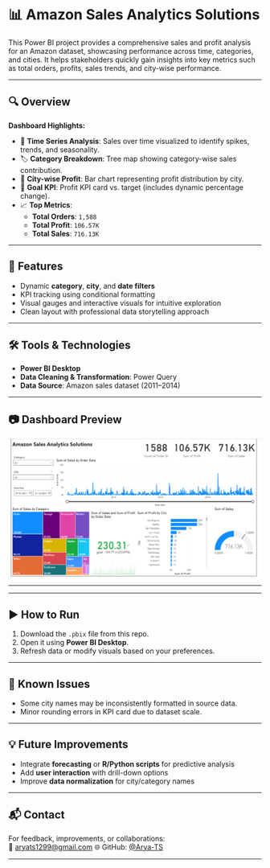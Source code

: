 # 📊 Amazon Sales Analytics Solutions

This Power BI project provides a comprehensive sales and profit analysis for an Amazon dataset, showcasing performance across time, categories, and cities. It helps stakeholders quickly gain insights into key metrics such as total orders, profits, sales trends, and city-wise performance.

---

## 🔍 Overview

**Dashboard Highlights:**
- 📅 **Time Series Analysis**: Sales over time visualized to identify spikes, trends, and seasonality.
- 🏷️ **Category Breakdown**: Tree map showing category-wise sales contribution.
- 🌆 **City-wise Profit**: Bar chart representing profit distribution by city.
- 🎯 **Goal KPI**: Profit KPI card vs. target (includes dynamic percentage change).
- 📈 **Top Metrics**:
  - **Total Orders**: `1,588`
  - **Total Profit**: `106.57K`
  - **Total Sales**: `716.13K`

---

## 📌 Features

- Dynamic **category**, **city**, and **date filters**
- KPI tracking using conditional formatting
- Visual gauges and interactive visuals for intuitive exploration
- Clean layout with professional data storytelling approach

---

## 🛠 Tools & Technologies

- **Power BI Desktop**
- **Data Cleaning & Transformation**: Power Query
- **Data Source**: Amazon sales dataset (2011–2014)

---

## 📷 Dashboard Preview

![Dashboard Screenshot](./Screenshot%202025-07-21%20011433.png)

---


---

## ▶️ How to Run

1. Download the `.pbix` file from this repo.
2. Open it using **Power BI Desktop**.
3. Refresh data or modify visuals based on your preferences.

---

## 🚧 Known Issues

- Some city names may be inconsistently formatted in source data.
- Minor rounding errors in KPI card due to dataset scale.

---

## 💡 Future Improvements

- Integrate **forecasting** or **R/Python scripts** for predictive analysis
- Add **user interaction** with drill-down options
- Improve **data normalization** for city/category names

---

## 📬 Contact

For feedback, improvements, or collaborations:  
📧 aryats1299@gmail.com
🌐 GitHub: [@Arya-TS](https://github.com/Arya-TS)

---
